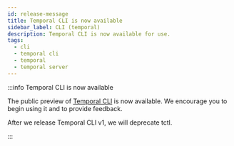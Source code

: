 ```yaml
---
id: release-message
title: Temporal CLI is now available
sidebar_label: CLI (temporal)
description: Temporal CLI is now available for use.
tags:
  - cli
  - temporal cli
  - temporal
  - temporal server
---
```


:::info Temporal CLI is now available

The public preview of [Temporal CLI](/cli) is now available.
We encourage you to begin using it and to provide feedback.

After we release Temporal CLI v1, we will deprecate tctl.

:::
